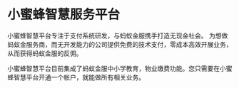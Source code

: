 # 小蜜蜂智慧服务平台

小蜜蜂智慧平台专注于支付系统研发，与蚂蚁金服携手打造无现金社会。  为想做蚂蚁金服务商，而无开发能力的公司提供免费的技术支付，零成本高效开展业务，从而获得蚂蚁金服的反佣。

小蜜蜂智慧平台目前集成了蚂蚁金服中小学教育，物业缴费功能。您只需要在小蜜蜂智慧平台开通一个帐户，就能做所有相关业务。


